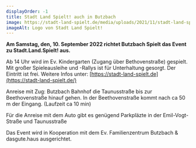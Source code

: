 ```yaml
---
displayOrder: -1
title: Stadt Land Spielt! auch in Butzbach
image: https://stadt-land-spielt.de/media/uploads/2021/11/stadt-land-spielt_logo.png
imageAlt: Logo von Stadt Land Spielt!
---
```

**Am Samstag, den, 10. September 2022 richtet Butzbach Spielt das Event zu Stadt.Land.Spielt! aus.**

Ab 14 Uhr wird im Ev. Kindergarten (Zugang über Bethovenstraße) gespielt. Mit großer Spieleausleihe und -Rallys ist für Unterhaltung gesorgt. Der Eintritt ist frei. Weitere Infos unter: [https://stadt-land-spielt.de](https://stadt-land-spielt.de/)

Anreise mit Zug: Butzbach Bahnhof die Taunusstraße bis zur Beethovenstraße hinauf gehen. In der Beethovenstraße kommt nach ca 50 m der Eingang. (Laufzeit ca 10 min)

Für die Anreise mit dem Auto gibt es genügend Parkpläzte in der Emil-Vogt-Straße und Taunusstraße

Das Event wird in Kooperation mit dem Ev. Familienzentrum Butzbach & dasgute.haus ausgerichtet.